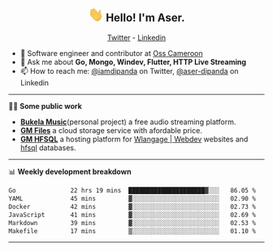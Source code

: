 <h2 align="center"> <img src="https://github.com/gabriel-TheCode/gabriel-TheCode/blob/master/gifs/Hi.gif" width="30px"> Hello! I'm Aser.</h2>
<p align="center">
  <a href="https://twitter.com/iamdipanda">Twitter</a> - 
  <a href="https://www.linkedin.com/in/aser-dipanda/">Linkedin</a>
</p>


- 🔭 Software engineer and contributor at [Oss Cameroon](https://github.com/osscameroon)
- 💬 Ask me about **Go, Mongo, Windev, Flutter, HTTP Live Streaming**
- 📫 How to reach me: [@iamdipanda](https://twitter.com/iamdipanda) on Twitter, [@aser-dipanda](https://www.linkedin.com/in/aser-dipanda/) on Linkedin

-------

👨‍💻 **Some public work**

- **[Bukela Music](https://music.bukela.co)**(personal project) a free audio streaming platform. 
- **[GM Files](https://gamesmania.io)** a cloud storage service with afordable price.
- **[GM HFSQL](https://gamesmania.io)** a hosting platform for [Wlangage | Webdev](https://pcsoft.fr/webdev/index.html) websites and [hfsql](https://pcsoft.fr/accueilpub/hfsql.htm) databases.
-------

📊 **Weekly development breakdown**

<!--START_SECTION:waka-->

```text
Go               22 hrs 19 mins  █████████████████████▓░░░   86.05 %
YAML             45 mins         ▓░░░░░░░░░░░░░░░░░░░░░░░░   02.90 %
Docker           42 mins         ▓░░░░░░░░░░░░░░░░░░░░░░░░   02.73 %
JavaScript       41 mins         ▓░░░░░░░░░░░░░░░░░░░░░░░░   02.69 %
Markdown         39 mins         ▓░░░░░░░░░░░░░░░░░░░░░░░░   02.53 %
Makefile         17 mins         ▒░░░░░░░░░░░░░░░░░░░░░░░░   01.10 %
```

<!--END_SECTION:waka-->

-------
